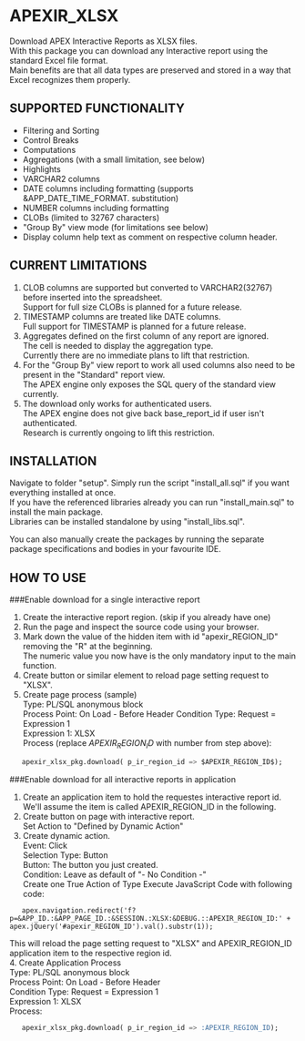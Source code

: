 APEXIR_XLSX
===========

Download APEX Interactive Reports as XLSX files.  
With this package you can download any Interactive report using the standard Excel file format.  
Main benefits are that all data types are preserved and stored in a way that Excel recognizes them properly.

SUPPORTED FUNCTIONALITY
-----------------------
*  Filtering and Sorting
*  Control Breaks
*  Computations
*  Aggregations (with a small limitation, see below)
*  Highlights
*  VARCHAR2 columns
*  DATE columns including formatting (supports &APP_DATE_TIME_FORMAT. substitution)
*  NUMBER columns including formatting
*  CLOBs (limited to 32767 characters)
*  "Group By" view mode (for limitations see below)
*  Display column help text as comment on respective column header.

CURRENT LIMITATIONS
-------------------
1. CLOB columns are supported but converted to VARCHAR2(32767) before inserted into the spreadsheet.  
   Support for full size CLOBs is planned for a future release.
2. TIMESTAMP columns are treated like DATE columns.  
   Full support for TIMESTAMP is planned for a future release.
2. Aggregates defined on the first column of any report are ignored.  
   The cell is needed to display the aggregation type.  
   Currently there are no immediate plans to lift that restriction.
3. For the "Group By" view report to work all used columns also need to be present in the "Standard" report view.  
   The APEX engine only exposes the SQL query of the standard view currently.  
4. The download only works for authenticated users.  
   The APEX engine does not give back base_report_id if user isn't authenticated.  
   Research is currently ongoing to lift this restriction.
   
INSTALLATION
------------
Navigate to folder "setup".
Simply run the script "install_all.sql" if you want everything installed at once.  
If you have the referenced libraries already you can run "install_main.sql" to install the main package.  
Libraries can be installed standalone by using "install_libs.sql".

You can also manually create the packages by running the separate package specifications and bodies in your favourite IDE.

HOW TO USE
----------
###Enable download for a single interactive report

1. Create the interactive report region. (skip if you already have one)
2. Run the page and inspect the source code using your browser.
3. Mark down the value of the hidden item with id "apexir_REGION_ID" removing the "R" at the beginning.  
   The numeric value you now have is the only mandatory input to the main function.
4. Create button or similar element to reload page setting request to "XLSX".
5. Create page process (sample)  
   Type: PL/SQL anonymous block  
   Process Point: On Load - Before Header 
   Condition Type: Request = Expression 1  
   Expression 1: XLSX  
   Process (replace $APEXIR_REGION_ID$ with number from step above):  
```sql
   apexir_xlsx_pkg.download( p_ir_region_id => $APEXIR_REGION_ID$);
``` 

###Enable download for all interactive reports in application  
1. Create an application item to hold the requestes interactive report id. 
   We'll assume the item is called APEXIR_REGION_ID in the following.
2. Create button on page with interactive report.  
   Set Action to "Defined by Dynamic Action"  
3. Create dynamic action.  
   Event: Click  
   Selection Type: Button  
   Button: The button you just created.  
   Condition: Leave as default of "- No Condition -"  
   Create one True Action of Type Execute JavaScript Code with following code:  
```
   apex.navigation.redirect('f?p=&APP_ID.:&APP_PAGE_ID.:&SESSION.:XLSX:&DEBUG.::APEXIR_REGION_ID:' + apex.jQuery('#apexir_REGION_ID').val().substr(1));
```
   This will reload the page setting request to "XLSX" and APEXIR_REGION_ID application item to the respective region id.  
4. Create Application Process  
   Type: PL/SQL anonymous block  
   Process Point: On Load - Before Header  
   Condition Type: Request = Expression 1  
   Expression 1: XLSX  
   Process:  
```sql
   apexir_xlsx_pkg.download( p_ir_region_id => :APEXIR_REGION_ID);
``` 

